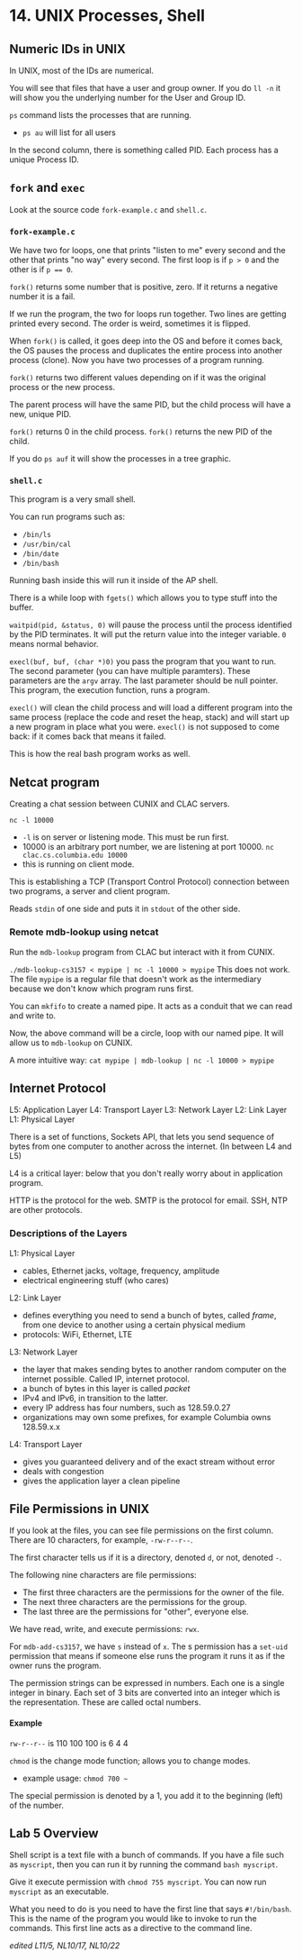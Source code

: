 # 14. UNIX Processes, Shell

## Numeric IDs in UNIX

In UNIX, most of the IDs are numerical. 

You will see that files that have a user and group owner. If you do `ll -n` it will show you the underlying number for the User and Group ID.

`ps` command lists the processes that are running. 
- `ps au` will list for all users

In the second column, there is something called PID. Each process has a unique Process ID. 

## `fork` and `exec`

 Look at the source code `fork-example.c` and `shell.c`.

### `fork-example.c`

We have two for loops, one that prints "listen to me" every second and the other that prints "no way" every second. The first loop is if `p > 0` and the other is if `p == 0`.

`fork()` returns some number that is positive, zero. If it returns a negative number it is a fail. 

If we run the program, the two for loops run together. Two lines are getting printed every second.
The order is weird, sometimes it is flipped. 

When `fork()` is called, it goes deep into the OS and before it comes back, the OS pauses the process and duplicates the entire process into another process (clone).
Now you have two processes of a program running. 

`fork()` returns two different values depending on if it was the original process or the new process. 

The parent process will have the same PID, but the child process will have a new, unique PID. 

`fork()` returns 0 in the child process.
`fork()` returns the new PID of the child. 

If you do `ps auf` it will show the processes in a tree graphic. 

### `shell.c`

This program is a very small shell.

You can run programs such as:
- `/bin/ls`
- `/usr/bin/cal`
- `/bin/date`
- `/bin/bash`

Running bash inside this will run it inside of the AP shell.

There is a while loop with `fgets()` which allows you to type stuff into the buffer.

`waitpid(pid, &status, 0)` will pause the process until the process identified by the PID terminates. It will put the return value into the integer variable. `0` means normal behavior.

`execl(buf, buf, (char *)0)` you pass the program that you want to run. The second parameter (you can have multiple paramters). These parameters are the `argv` array.
The last parameter should be null pointer. 
This program, the execution function, runs a program.

`execl()` will clean the child process and will load a different program into the same process (replace the code and reset the heap, stack) and will start up a new program in place what you were. 
`execl()` is not supposed to come back: if it comes back that means it failed.

This is how the real bash program works as well. 

## Netcat program

Creating a chat session between CUNIX and CLAC servers.

`nc -l 10000`
- `-l` is on server or listening mode. This must be run first.
- 10000 is an arbitrary port number, we are listening at port 10000.
`nc clac.cs.columbia.edu 10000`
- this is running on client mode.

This is establishing a TCP (Transport Control Protocol) connection between two programs, a server and client program.

Reads `stdin` of one side and puts it in `stdout` of the other side.

### Remote mdb-lookup using netcat

Run the `mdb-lookup` program from CLAC but interact with it from CUNIX.

`./mdb-lookup-cs3157 < mypipe | nc -l 10000 > mypipe`
This does not work. The file `mypipe` is a regular file that doesn't work as the intermediary because we don't know which program runs first.

You can `mkfifo` to create a named pipe. It acts as a conduit that we can read and write to.

Now, the above command will be a circle, loop with our named pipe. It will allow us to `mdb-lookup` on CUNIX. 

A more intuitive way:
`cat mypipe | mdb-lookup | nc -l 10000 > mypipe`

## Internet Protocol

L5: Application Layer
L4: Transport Layer
L3: Network Layer
L2: Link Layer
L1: Physical Layer

There is a set of functions, Sockets API, that lets you send sequence of bytes from one computer to another across the internet. (In between L4 and L5)

L4 is a critical layer: below that you don't really worry about in application program.

HTTP is the protocol for the web. SMTP is the protocol for email. SSH, NTP are other protocols.

### Descriptions of the Layers

L1: Physical Layer
- cables, Ethernet jacks, voltage, frequency, amplitude
- electrical engineering stuff (who cares)

L2: Link Layer
- defines everything you need to send a bunch of bytes, called *frame*, from one device to another using a certain physical medium
- protocols: WiFi, Ethernet, LTE

L3: Network Layer
- the layer that makes sending bytes to another random computer on the internet possible. Called IP, internet protocol.
- a bunch of bytes in this layer is called *packet*
- IPv4 and IPv6, in transition to the latter.
- every IP address has four numbers, such as 128.59.0.27
- organizations may own some prefixes, for example Columbia owns 128.59.x.x

L4: Transport Layer
- gives you guaranteed delivery and of the exact stream without error
- deals with congestion
- gives the application layer a clean pipeline

## File Permissions in UNIX

If you look at the files, you can see file permissions on the first column.
There are 10 characters, for example, `-rw-r--r--`.

The first character tells us if it is a directory, denoted `d`, or not, denoted `-`.

The following nine characters are file permissions:
- The first three characters are the permissions for the owner of the file.
- The next three characters are the permissions for the group.
- The last three are the permissions for "other", everyone else.

We have read, write, and execute permissions: `rwx`.

For `mdb-add-cs3157`, we have `s` instead of `x`. 
The s permission has a `set-uid` permission that means if someone else runs the program it runs it as if the owner runs the program. 

The permission strings can be expressed in numbers.
Each one is a single integer in binary. 
Each set of 3 bits are converted into an integer which is the representation. 
These are called octal numbers. 

#### Example
`rw-r--r--` is 110 100 100 is 6 4 4

`chmod` is the change mode function; allows you to change modes.
- example usage: `chmod 700 ~`

The special permission is denoted by a 1, you add it to the beginning (left) of the number.

## Lab 5 Overview

Shell script is a text file with a bunch of commands.
If you have a file such as `myscript`, then you can run it by running the command `bash myscript`.

Give it execute permission with `chmod 755 myscript`. You can now run `myscript` as an executable. 

What you need to do is you need to have the first line that says `#!/bin/bash`. 
This is the name of the program you would like to invoke to run the commands. This first line acts as a directive to the command line.





*edited L11/5, NL10/17, NL10/22*
